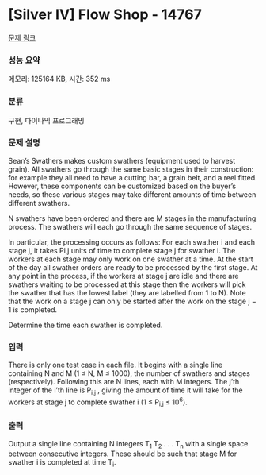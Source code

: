 # [Silver IV] Flow Shop - 14767 

[문제 링크](https://www.acmicpc.net/problem/14767) 

### 성능 요약

메모리: 125164 KB, 시간: 352 ms

### 분류

구현, 다이나믹 프로그래밍

### 문제 설명

<p>Sean’s Swathers makes custom swathers (equipment used to harvest grain). All swathers go through the same basic stages in their construction: for example they all need to have a cutting bar, a grain belt, and a reel fitted. However, these components can be customized based on the buyer’s needs, so these various stages may take different amounts of time between different swathers.</p>

<p>N swathers have been ordered and there are M stages in the manufacturing process. The swathers will each go through the same sequence of stages.</p>

<p>In particular, the processing occurs as follows: For each swather i and each stage j, it takes Pi,j units of time to complete stage j for swather i. The workers at each stage may only work on one swather at a time. At the start of the day all swather orders are ready to be processed by the first stage. At any point in the process, if the workers at stage j are idle and there are swathers waiting to be processed at this stage then the workers will pick the swather that has the lowest label (they are labelled from 1 to N). Note that the work on a stage j can only be started after the work on the stage j − 1 is completed.</p>

<p>Determine the time each swather is completed.</p>

### 입력 

 <p>There is only one test case in each file. It begins with a single line containing N and M (1 ≤ N, M ≤ 1000), the number of swathers and stages (respectively). Following this are N lines, each with M integers. The j’th integer of the i’th line is P<sub>i,j</sub> , giving the amount of time it will take for the workers at stage j to complete swather i (1 ≤ P<sub>i,j</sub> ≤ 10<sup>6</sup>).</p>

### 출력 

 <p>Output a single line containing N integers T<sub>1</sub> T<sub>2</sub> . . . T<sub>n</sub> with a single space between consecutive integers. These should be such that stage M for swather i is completed at time T<sub>i</sub>.</p>

